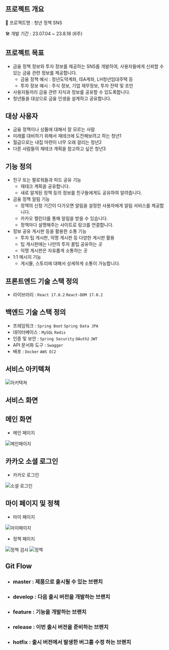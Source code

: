 ## 프로젝트 개요

🎈 프로젝트명 : 청년 정책 SNS

🛠 개발 기간 : 23.07.04 ~ 23.8.18 (6주)

## 프로젝트 목표

- 금융 정책 정보와 투자 정보를 제공하는 SNS를 개발하여, 사용자들에게 신뢰할 수 있는 금융 관련 정보를 제공합니다.
  - 금융 정책 예시 : 청년도약계좌, ISA계좌, LH청년임대주택 등
  - 투자 정보 예시 : 주식 정보, 기업 재무정보, 투자 전략 및 조언
- 사용자들끼리 금융 관련 지식과 정보를 공유할 수 있도록합니다.
- 청년들을 대상으로 금융 인생을 설계하고 공유합니다.

## 대상 사용자

- 금융 정책이나 상품에 대해서 잘 모르는 사람
- 미래를 대비하기 위해서 재테크에 도전해보려고 하는 청년1
- 월급으로는 내집 마련이 너무 오래 걸리는 청년2
- 다른 사람들의 재테크 계획을 참고하고 싶은 청년3

## 기능 정의

- 친구 또는 팔로워들과 피드 공유 기능
  - 재테크 계획을 공유합니다.
  - 새로 알게된 정책 등의 정보를 친구들에게도 공유하여 알려줍니다.
- 금융 정책 알림 기능
  - 정책의 신청 기간이 다가오면 알림을 설정한 사용자에게 알림 서비스를 제공합니다.
  - 카카오 캘린더를 통해 알림을 받을 수 있습니다.
  - 정책마다 설명해주는 사이트로 링크를 연결합니다.
- 정보 공유 게시판 등을 활용한 소통 기능
  - 투자 팁 게시판, 익명 게시판 등 다양한 게시판 활용
  - 팁 게시판에는 나만의 투자 꿀팁 공유하는 곳
  - 익명 게시판은 자유롭게 소통하는 곳
- 1:1 메시지 기능
  - 게시물, 스토리에 대해서 상세하게 소통이 가능합니다.

## 프론트엔드 기술 스택 정의

- 라이브러리 : `React 17.0.2` `React-DOM 17.0.2`

## 백엔드 기술 스택 정의

- 프레임워크 : `Spring Boot` `Spring Data JPA`
- 데이터베이스 : `MySQL` `Redis`
- 인증 및 보안 : `Spring Security` `OAuth2` `JWT`
- API 문서화 도구 : `Swagger`
- 배포 : `Docker` `AWS EC2`

## 서비스 아키텍쳐

![아키텍쳐](https://github.com/jihaneol/Jeongchaegi/assets/104291422/7ba2248b-88d8-43f0-905c-d22c65ea7686)

## 서비스 화면
<h2>메인 화면</h2>

* 메인 페이지

![메인페이지](https://github.com/jihaneol/Jeongchaegi/assets/104291422/0971c58a-29aa-43ab-8a18-791eb5cd7904)


<h2>카카오 소셜 로그인</h2>

* 카카오 로그인

![소셜 로그인](https://github.com/jihaneol/Jeongchaegi/assets/104291422/513b82da-516e-400b-bc4c-ded9c9841bc7)

<h2>마이 페이지 및 정책</h2>

* 마이 페이지

![마이페이지](https://github.com/jihaneol/Jeongchaegi/assets/104291422/01fdd47a-1ea9-444e-90bf-3002eedd9ca9)

* 정책 페이지

![정책 검사](https://github.com/jihaneol/Jeongchaegi/assets/104291422/d97bbe68-16e3-46f0-812b-bf9648502d01)
![정책](https://github.com/jihaneol/Jeongchaegi/assets/104291422/f527c9c7-8f2f-419b-8c5f-0958eb1a0ed6)

## Git Flow

- <h3>master : 제품으로 출시될 수 있는 브랜치</h3>

- <h3>develop : 다음 출시 버전을 개발하는 브랜치</h3>

- <h3>feature : 기능을 개발하는 브랜치</h3>

- <h3>release : 이번 출시 버전을 준비하는 브랜치</h3>

* <h3>hotfix : 출시 버전에서 발생한 버그를 수정 하는 브랜치</h3>

